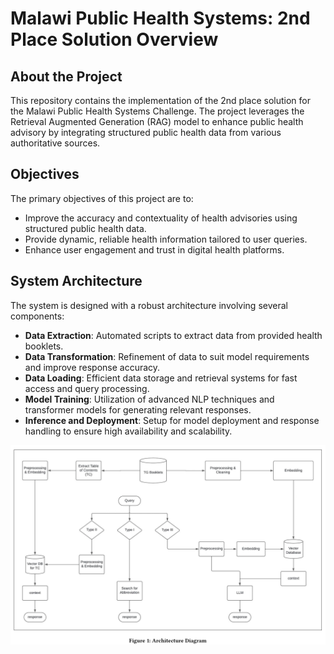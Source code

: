 # Malawi Public Health Systems: 2nd Place Solution Overview

## About the Project
This repository contains the implementation of the 2nd place solution for the Malawi Public Health Systems Challenge. The project leverages the Retrieval Augmented Generation (RAG) model to enhance public health advisory by integrating structured public health data from various authoritative sources.

## Objectives
The primary objectives of this project are to:
- Improve the accuracy and contextuality of health advisories using structured public health data.
- Provide dynamic, reliable health information tailored to user queries.
- Enhance user engagement and trust in digital health platforms.

## System Architecture
The system is designed with a robust architecture involving several components:
- **Data Extraction**: Automated scripts to extract data from provided health booklets.
- **Data Transformation**: Refinement of data to suit model requirements and improve response accuracy.
- **Data Loading**: Efficient data storage and retrieval systems for fast access and query processing.
- **Model Training**: Utilization of advanced NLP techniques and transformer models for generating relevant responses.
- **Inference and Deployment**: Setup for model deployment and response handling to ensure high availability and scalability.
<p align="center">
<!-- Resized image with width attribute -->
<img src="Architecture.png" alt="Enrollment Process" width="1000" />
<!-- Add more resized screenshots with descriptions as needed -->
</p>
